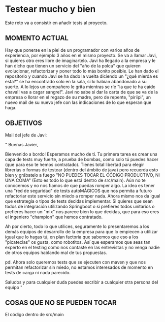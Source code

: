 # Testear mucho y bien

Este reto va a consistir en añadir tests al proyecto.

## MOMENTO ACTUAL
Hay que ponerse en la piel de un programador con varios años de experiencia, por ejemplo 3 años en el mismo proyecto. Se va a llamar Javi, si quieres otro eres libre de imaginartelo. Javi ha llegado a la empresa y le han dicho que tienen un servicio del "año de la polca" que quieren evolucionar, refactorizar y poner todo lo más bonito posible. Le han dado el repositorio y cuando Javi se ha dado la vuelta diciendo un "¿qué mierda es esta?" se ha encontrado solo en la sala, sí lo habían abandonado a su suerte. A lo lejos un compañero le grita mientras se ríe "la que te ha caído chaval! vas a cagar sangre!".
Javi no sabe si dar la carta de que se va de la empresa o llorar en el regazo de su madre, pero de repente, "piriipi", un nuevo mail de su nuevo jefe con las indicaciones de lo que esperan que haga.

## OBJETIVOS
Mail del jefe de Javi:

"
Buenas Javier,

Bienvenido a bordo! Esperamos mucho de tí. Tu primera tarea es crear una capa de tests muy fuerte, a prueba de bombas, como solo tú puedes hacer (que para eso te hemos contratado). Tienes total libertad para elegir librerias o formas de testear (dentro del ámbito de java) pero recuerda esto bien y grábatelo a fuego "NO PUEDES TOCAR EL CÓDIGO PRODUCTIVO, NI UNA COMA" (Esto es todo lo que está dentro de src/main). Aún no te conocemos y no nos fiamos de que puedas romper algo. La idea es tener una "red de seguridad" de tests autoMÁGICOS que nos permita a futuro refactoriar este servicio sin miedo a romper nada. Ahora mismo nos da igual que estrategia o tipos de tests decidas implementar. Si quieres que sean todos de integración utilizando Springboot o si prefieres todos unitarios o prefieres hacer un "mix" nos parece bien lo que decidas, que para eso eres el ingeniero "champion" que hemos contratado.

Ah por cierto, todo lo que utilices, seguramente lo presentaremos a los demás equipos de desarrollo de la empresa para que lo empiecen a utilizar igual que lo hagas tú, en plan factoria que sabemos que eso a los "picateclas" os gusta, como robotitos. Así que esperamos que seas tan experto en el testing como nos contaste en las entrevistas y no venga nadie de otros equipos hablando mal de tus propuestas.

pd. Ahora solo queremos tests que se ejecuten con maven y que nos permitan refactorizar sin miedo, no estamos interesados de momento en tests de carga ni nada parecido.

Saludos y para cualquier duda puedes escribir a cualquier otra persona del equipo
"


## COSAS QUE NO SE PUEDEN TOCAR

El código dentro de src/main
